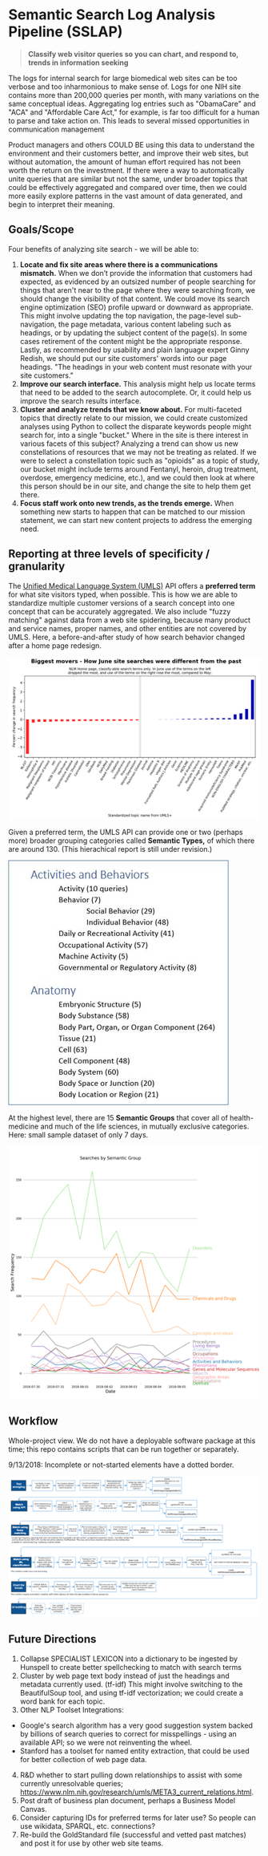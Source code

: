 # Semantic Search Log Analysis Pipeline (SSLAP)

> **Classify web visitor queries so you can chart, and respond to, trends in information seeking**

The logs for internal search for large biomedical web sites can be too verbose and too inharmonious to make sense of. Logs for one NIH site contains more than 200,000 queries per month, with many variations on the same conceptual ideas. Aggregating log entries such as "ObamaCare" and "ACA" and "Affordable Care Act," for example, is far too difficult for a human to parse and take action on. This leads to several missed opportunities in communication management 

Product managers and others COULD BE using this data to understand the environment and their customers better, and improve their web sites, but without automation, the amount of human effort required has not been worth the return on the investment. If there were a way to automatically unite queries that are similar but not the same, under broader topics that could be effectively aggregated and compared over time, then we could more easily explore patterns in the vast amount of data generated, and begin to interpret their meaning.

## Goals/Scope 

Four benefits of analyzing site search - we will be able to:

1. **Locate and fix site areas where there is a communications mismatch.** When we don’t provide the information that customers had expected, as evidenced by an outsized number of people searching for things that aren't near to the page where they were searching from, we should change the visibility of that content. We could move its search engine optimization (SEO) profile upward or downward as appropriate. This might involve updating the top navigation, the page-level sub-navigation, the page metadata, various content labeling such as headings, or by updating the subject content of the page(s). In some cases retirement of the content might be the appropriate response. Lastly, as recommended by usability and plain language expert Ginny Redish, we should put our site customers' words into our page headings. "The headings in your web content must resonate with your site customers."
2. **Improve our search interface.** This analysis might help us locate terms that need to be added to the search autocomplete. Or, it could help us improve the search results interface.
3. **Cluster and analyze trends that we know about.** For multi-faceted topics that directly relate to our mission, we could create customized analyses using Python to collect the disparate keywords people might search for, into a single "bucket." Where in the site is there interest in various facets of this subject? Analyzing a trend can show us new constellations of resources that we may not be treating as related. If we were to select a constellation topic such as "opioids" as a topic of study, our bucket might include terms around Fentanyl, heroin, drug treatment, overdose, emergency medicine, etc.), and we could then look at where this person should be in our site, and change the site to help them get there.
4. **Focus staff work onto new trends, as the trends emerge.** When something new starts to happen that can be matched to our mission statement, we can start new content projects to address the emerging need.

## Reporting at three levels of specificity / granularity

The [Unified Medical Language System (UMLS)](https://www.nlm.nih.gov/research/umls/quickstart.html) API offers a **preferred term** for what site visitors typed, when possible. This is how we are able to standardize multiple customer versions of a search concept into one concept that can be accurately aggregated. We also include "fuzzy matching" against data from a web site spidering, because many product and service names, proper names, and other entities are not covered by UMLS. Here, a before-and-after study of how search behavior changed after a home page redesign. 

![Contact Dan for assistance](BiggestMovers-June-NLM_Home.png "Biggest movers, June vs. May")

Given a preferred term, the UMLS API can provide one or two (perhaps more) broader grouping categories called **Semantic Types,** of which there are around 130. (This hierachical report is still under revision.)

![Contact Dan for assistance](SemanticTypes.png "Semantic Types")

At the highest level, there are 15 **Semantic Groups** that cover all of health-medicine and much of the life sciences, in mutually exclusive categories. Here: small sample dataset of only 7 days.

![Contact Dan for assistance](searches-by-semantic-group.png "Example week")


## Workflow

Whole-project view. We do not have a deployable software package at this time; this repo contains scripts that can be run together or separately.

9/13/2018: Incomplete or not-started elements have a dotted border.

![Contact Dan for assistance](searchLogAnalysisPipeline.png "Workflow")

## Future Directions
1. Collapse SPECIALIST LEXICON into a dictionary to be ingested by Hunspell to create better spellchecking to match with search terms
2. Cluster by web page text body instead of just the headings and metadata currently used. (tf-idf) This might involve switching to the BeautifulSoup tool, and using tf-idf vectorization; we could create a word bank for each topic.
3. Other NLP Toolset Integrations: 
  + Google's search algorithm has a very good suggestion system backed by billions of search queries to correct for misspellings - using an available API; so we were not reinventing the wheel.
  + Stanford has a toolset for named entity extraction, that could be used for better collection of web page data.
4. R&D whether to start pulling down relationships to assist with some currently unresolvable queries; https://www.nlm.nih.gov/research/umls/META3_current_relations.html.
5. Post draft of business plan document, perhaps a Business Model Canvas.
6. Consider capturing IDs for preferred terms for later use? So people can use wikidata, SPARQL, etc. connections?
7. Re-build the GoldStandard file (successful and vetted past matches) and post it for use by other web site teams.
